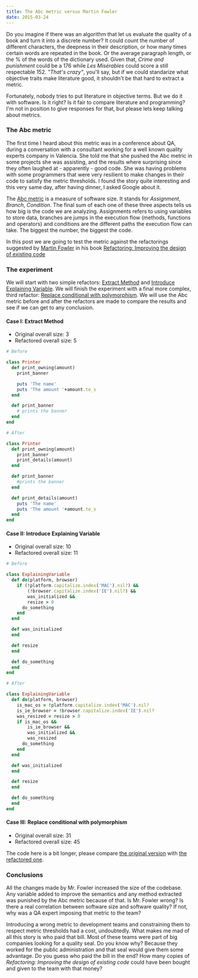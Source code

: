 ```yaml
---
title: The Abc metric versus Martin Fowler
date: 2015-03-24
---
```


Do you imagine if there was an algorithm that let us evaluate the quality of a book and turn it into a discrete number? It could count the number of different characters, the deepness in their description, or how many times certain words are repeated in the book. Or the average paragraph length, or the % of the words of the dictionary used. Given that, *Crime and punishment* could be a 176 while *Les Misérables* could score a still respectable 152. *"That's crazy"*, you'll say, but if we could standarize what objective traits make literature good, it shouldn't be that hard to extract a metric.

Fortunately, nobody tries to put literature in objective terms. But we do it with software. Is it right? Is it fair to compare literature and programming? I'm not in position to give responses for that, but please lets keep talking about metrics.

### The Abc metric

The first time I heard about this metric was in a conference about QA, during a conversation with a consultant working for a well known quality experts company in Valencia. She told me that she pushed the Abc metric in some projects she was assisting, and the results where surprising since they often laughed at - apparently - good code. She was having problems with some programmers that were very resilient to make changes in their code to satisfy the metric thresholds. I found the story quite interesting and this very same day, after having dinner, I asked Google about it.

The [Abc metric](http://c2.com/cgi/wiki?AbcMetric) is a measure of software size. It stands for *Assignment*, *Branch*, *Condition*. The final sum of each one of these three aspects tells us how big is the code we are analyzing. Assignments refers to using variables to store data, branches are jumps in the execution flow (methods, functions and operators) and conditions are the different paths the execution flow can take. The biggest the number, the biggest the code.

In this post we are going to test the metric against the refactorings suggested by [Martin Fowler](http://martinfowler.com/) in his book [Refactoring: Improving the design of existing code](http://www.amazon.com/Refactoring-Improving-Design-Existing-Code/dp/0201485672)

### The experiment

We will start with two simple refactors: [Extract Method](http://refactoring.com/catalog/extractMethod.html) and [Introduce Explaining Variable](http://refactoring.com/catalog/extractVariable.html). We will finish the experiment with a final more complex, third refactor: [Replace conditional with polymorphism](http://refactoring.com/catalog/replaceConditionalWithPolymorphism.html). We will use the Abc metric before and after the refactors are made to compare the results and see if we can get to any conclusion.


#### Case I: Extract Method

* Original overall size: 3
* Refactored overall size: 5

```ruby
# Before

class Printer
  def print_owning(amount)
    print_banner

    puts 'The name'
    puts 'The amount '+amount.to_s
  end

  def print_banner
    # prints the banner
  end
end
```

```ruby
# After

class Printer
  def print_owning(amount)
    print_banner
    print_details(amount)
  end

  def print_banner
    #prints the banner
  end

  def print_details(amount)
    puts 'The name'
    puts 'The amount '+amount.to_s
  end
end
```

#### Case II: Introduce Explaining Variable

* Original overall size: 10
* Refactored overall size: 11

```ruby
# Before

class ExplainingVariable
  def do(platform, browser)
    if (!platform.capitalize.index('MAC').nil?) &&
        (!browser.capitalize.index('IE').nil?) &&
        was_initialized &&
        resize > 0
      do_something
    end
  end

  def was_initialized
  end

  def resize
  end

  def do_something
  end
end
```

```ruby
# After

class ExplainingVariable
  def do(platform, browser)
    is_mac_os = !platform.capitalize.index('MAC').nil?
    is_ie_browser = !browser.capitalize.index('IE').nil?
    was_resized = resize > 0
    if is_mac_os &&
        is_ie_browser &&
        was_initialized &&
        was_resized
      do_something
    end
  end

  def was_initialized
  end

  def resize
  end

  def do_something
  end
end
```

#### Case III: Replace conditional with polymorphism

* Original overall size: 31
* Refactored overall size: 45

The code here is a bit longer, please compare [the original version](https://github.com/carlescliment/sinatra-personal-webpage/blob/7b69dc6ea330cd1fbb0cfb9b33a0ac815d85fb10/_samples/abc/conditional_polymorphism/replace_conditional_with_polymorphism.rb) with [the refactored one](https://github.com/carlescliment/sinatra-personal-webpage/blob/0b3c3671a1276593bd595046cd8b0c88a5acac12/_samples/abc/conditional_polymorphism/replace_conditional_with_polymorphism.rb).


### Conclusions

All the changes made by Mr. Fowler increased the size of the codebase. Any variable added to improve the semantics and any method extracted was punished by the Abc metric because of that. Is Mr. Fowler wrong? Is there a real correlation between software size and software quality? If not, why was a QA expert imposing that metric to the team?

Introducing a wrong metric to development teams and constraining them to respect metric thresholds had a cost, undoubtedly. What makes me mad of all this story is who paid that bill. Most of these teams were part of big companies looking for a quality seal. Do you know why? Because they worked for the public administration and that seal would give them some advantage. Do you guess who paid the bill in the end? How many copies of *Refactoring: Improving the design of existing code* could have been bought and given to the team with that money?
